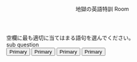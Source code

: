 <!doctype html>
<html lang="ja">
  <head>
    <meta charset="utf-8">
    <!-- スマホやほかのデバイスにレスポンシブなデザインにさせる -->
    <meta name="viewport" content="width=device-width, initial-scale=1.0">
    <title>English Examination</title>
    <link href="stylesheet.css" rel="stylesheet">
  </head>
  <body>
    <header>
      <div class="container">
        <p>地獄の英語特訓 Room</p>
      </div>
    </header>
    <main>
      <div class="container">
        <div class="main-question">
          空欄に最も適切に当てはまる語句を選んでください。
        </div>
        <div class="sub-question" id="sub-question">
          sub question
        </div>
        <div class="choices">
          <button type="button" class="btn">Primary</button>
          <button type="button" class="btn">Primary</button>
          <button type="button" class="btn">Primary</button>
          <button type="button" class="btn">Primary</button>
        </div>
      </div>
    </main>
    <script src="exam.js"></script>
  </body>
</html>
